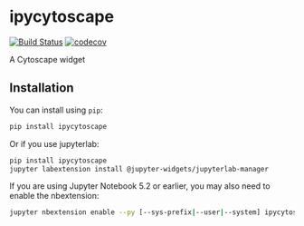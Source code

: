 
# ipycytoscape

[![Build Status](https://travis-ci.org/QuantStack/ipycytoscape.svg?branch=master)](https://travis-ci.org/QuantStack/ipycytoscape)
[![codecov](https://codecov.io/gh/QuantStack/ipycytoscape/branch/master/graph/badge.svg)](https://codecov.io/gh/QuantStack/ipycytoscape)


A Cytoscape widget

## Installation

You can install using `pip`:

```bash
pip install ipycytoscape
```

Or if you use jupyterlab:

```bash
pip install ipycytoscape
jupyter labextension install @jupyter-widgets/jupyterlab-manager
```

If you are using Jupyter Notebook 5.2 or earlier, you may also need to enable
the nbextension:
```bash
jupyter nbextension enable --py [--sys-prefix|--user|--system] ipycytoscape
```

